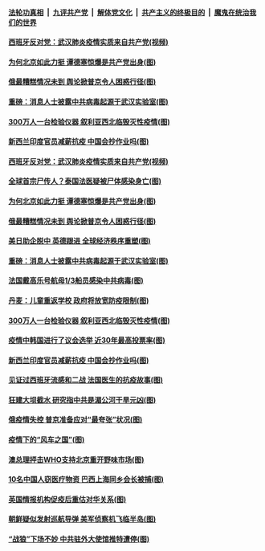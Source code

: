 ####  [法轮功真相](../../../../basic/blob/master/README.md?t=04162230) &nbsp;|&nbsp; [九评共产党](../../../../9ping.md/blob/master/README.md?t=04162230) &nbsp;|&nbsp; [解体党文化](../../../../jtdwh.md/blob/master/README.md?t=04162230)  &nbsp;|&nbsp; [共产主义的终极目的](../../../../gczydzjmd.md/blob/master/README.md?t=04162230) &nbsp;|&nbsp; [魔鬼在统治我们的世界](../../../../mgztzwmdsj.md/blob/master/README.md?t=04162230) 

#### [西班牙反对党：武汉肺炎疫情实质来自共产党(视频)](../pages/p9/930035.md?t=04162230) 

#### [为何北京如此力挺 谭德塞惊爆是共产党出身(图)](../pages/p9/929993.md?t=04162230) 

#### [俄最糟糕情况未到 舆论掀普京令人困惑行径(图)](../pages/p9/929903.md?t=04162230) 

#### [重磅：消息人士披露中共病毒起源于武汉实验室(图)](../pages/p9/929966.md?t=04162230) 

#### [300万人一台检验仪器 叙利亚西北临毁灭性疫情(图)](../pages/p9/929900.md?t=04162230) 

#### [新西兰印度官员减薪抗疫 中国会抄作业吗(图)](../pages/p9/929960.md?t=04162230) 

#### [西班牙反对党：武汉肺炎疫情实质来自共产党(视频)](../pages/p9/930035.md?t=04162230) 

#### [全球首宗尸传人？泰国法医疑被尸体感染身亡(图)](../pages/p9/929995.md?t=04162230) 

#### [为何北京如此力挺 谭德塞惊爆是共产党出身(图)](../pages/p9/929993.md?t=04162230) 

#### [俄最糟糕情况未到 舆论掀普京令人困惑行径(图)](../pages/p9/929903.md?t=04162230) 

#### [美日助企脱中 英德跟进 全球经济秩序重塑(图)](../pages/p9/929953.md?t=04162230) 

#### [重磅：消息人士披露中共病毒起源于武汉实验室(图)](../pages/p9/929966.md?t=04162230) 

#### [法国戴高乐号航母1/3船员感染中共病毒(图)](../pages/p9/929963.md?t=04162230) 

#### [丹麦：儿童重返学校 政府将放宽防疫限制(图)](../pages/p9/929957.md?t=04162230) 

#### [300万人一台检验仪器 叙利亚西北临毁灭性疫情(图)](../pages/p9/929900.md?t=04162230) 

#### [疫情中韩国进行了议会选举 近30年最高投票率(图)](../pages/p9/929954.md?t=04162230) 

#### [新西兰印度官员减薪抗疫 中国会抄作业吗(图)](../pages/p9/929960.md?t=04162230) 

#### [见证过西班牙流感和二战 法国医生的抗疫故事(图)](../pages/p9/929932.md?t=04162230) 

#### [狂建大坝截水 研究指中共是湄公河干旱元凶(图)](../pages/p9/929803.md?t=04162230) 

#### [俄疫情失控 普京准备应对“最夸张”状况(图)](../pages/p9/929792.md?t=04162230) 

#### [疫情下的“风车之国”(图)](../pages/p9/929827.md?t=04162230) 

#### [澳总理抨击WHO支持北京重开野味市场(图)](../pages/p9/929818.md?t=04162230) 

#### [10名中国人窃医疗物资 巴西上海同乡会长被捕(图)](../pages/p9/929791.md?t=04162230) 

#### [英国情报机构促疫后重估对华关系(图)](../pages/p9/929804.md?t=04162230) 

#### [朝鲜疑似发射巡航导弹 美军侦察机飞临半岛(图)](../pages/p9/929776.md?t=04162230) 

#### [“战狼”下场不妙 中共驻外大使馆推特遭停(图)](../pages/p9/929751.md?t=04162230) 

